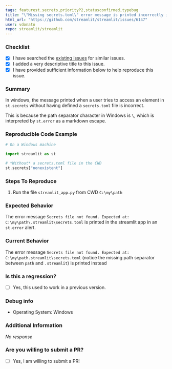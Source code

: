 ```yaml
---
tags: featurest.secrets,priorityP2,statusconfirmed,typebug
title: "\"Missing secrets.toml\" error message is printed incorrectly in Windows"
html_url: "https://github.com/streamlit/streamlit/issues/6147"
user: vdonato
repo: streamlit/streamlit
---
```


### Checklist

- [X] I have searched the [existing issues](https://github.com/streamlit/streamlit/issues) for similar issues.
- [X] I added a very descriptive title to this issue.
- [X] I have provided sufficient information below to help reproduce this issue.

### Summary

In windows, the message printed when a user tries to access an element in `st.secrets` without having defined a `secrets.toml` file is incorrect.

This is because the path separator character in Windows is `\`, which is interpreted by `st.error` as a markdown escape.

### Reproducible Code Example

```Python
# On a Windows machine

import streamlit as st

# *Without* a secrets.toml file in the CWD
st.secrets["nonexistent"]
```


### Steps To Reproduce

1. Run the file `streamlit_app.py` from CWD `C:\my\path`

### Expected Behavior

The error message `Secrets file not found. Expected at: C:\my\path\.streamlit\secrets.toml` is printed in the streamlit app in an `st.error` alert.

### Current Behavior

The error message `Secrets file not found. Expected at: C:\my\path.streamlit\secrets.toml` (notice the missing path separator between `path` and `.streamlit`) is printed instead

### Is this a regression?

- [ ] Yes, this used to work in a previous version.

### Debug info

- Operating System: Windows

### Additional Information

_No response_

### Are you willing to submit a PR?

- [ ] Yes, I am willing to submit a PR!